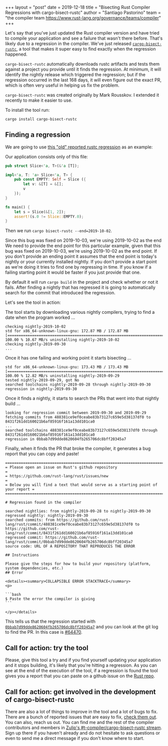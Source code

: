 +++
layout = "post"
date = 2019-12-18
title = "Bisecting Rust Compiler Regressions with cargo-bisect-rustc"
author = "Santiago Pastorino"
team = "the compiler team <https://www.rust-lang.org/governance/teams/compiler>"
+++

Let's say that you've just updated the Rust compiler version and have
tried to compile your application and see a failure that wasn't there
before. That's likely due to a regression in the compiler.  We've just
released
[`cargo-bisect-rustc`](https://github.com/rust-lang/cargo-bisect-rustc),
a tool that makes it super easy to find exactly when the regression
happened.

`cargo-bisect-rustc` automatically downloads rustc artifacts and tests
them against a project you provide until it finds the regression. At
minimum, it will identify the nightly release which triggered the
regression; but if the regression occurred in the last 168 days, it will
even figure out the exact PR, which is often very useful in helping us
fix the problem.

`cargo-bisect-rustc` was created originally by Mark Rousskov. I extended
it recently to make it easier to use.

To install the tool run:

```sh
cargo install cargo-bisect-rustc
```

## Finding a regression

We are going to use [this "old" reported rustc
regression](https://github.com/rust-lang/rust/issues/64945) as an
example:

Our application consists only of this file:

```rust
pub struct Slice<'a, T>(&'a [T]);

impl<'a, T: 'a> Slice<'a, T> {
    pub const EMPTY: Self = Slice ({
        let v: &[T] = &[];
        v
    });
}

fn main() {
    let s = Slice(&[1, 2]);
    assert!(s.0 != Slice::EMPTY.0);
}
```

Then we run `cargo bisect-rustc --end=2019-10-02`.

Since this bug was fixed on 2019-10-03, we're using 2019-10-02 as the
end We need to provide the end point for this particular example, given
that this bug was fixed on 2019-10-03, we're using 2019-10-02 as the end
point. If you don't provide an ending point it assumes that the end
point is today's nightly or your currently installed nightly. If you
don't provide a start point as we're doing it tries to find one by
regressing in time.  If you know if a failing starting point it would be
faster if you just provide that one.

By default it will run `cargo build` in the project and check whether or
not it fails. After finding a nightly that has regressed it is going to
automatically search for the commit that introduced the regression.

Let's see the tool in action:

The tool starts by downloading various nightly compilers, trying to find
a date when the program worked ...

```
checking nightly-2019-10-02
std for x86_64-unknown-linux-gnu: 172.87 MB / 172.87 MB [===============================================================================================================================================================] 100.00 % 10.67 MB/s uninstalling nightly-2019-10-02
checking nightly-2019-09-30
...
```

Once it has one failing and working point it starts bisecting ...
```
std for x86_64-unknown-linux-gnu: 173.43 MB / 173.43 MB [===============================================================================================================================================================] 100.00 % 12.82 MB/s uninstalling nightly-2019-09-29
tested nightly-2019-09-29, got No
searched toolchains nightly-2019-09-28 through nightly-2019-09-30
regression in nightly-2019-09-30
```

Once it finds a nightly, it starts to search the PRs that went into that
nightly build ...
```
looking for regression commit between 2019-09-30 and 2019-09-29
fetching commits from 488381ce9ef0ceabe83b73127c659e5d38137df0 to 8431f261dd160021b6af85916f161a13dd101ca0
...
searched toolchains 488381ce9ef0ceabe83b73127c659e5d38137df0 through 8431f261dd160021b6af85916f161a13dd101ca0
regression in 0bbab7d99dde8620604fb265706dc8bff20345a7
```

Finally, when it finds the PR that broke the compiler, it generates a
bug report that you can copy and paste!

````
==================================================================================
= Please open an issue on Rust's github repository                               =
= https://github.com/rust-lang/rust/issues/new                                   =
= Below you will find a text that would serve as a starting point of your report =
==================================================================================

# Regression found in the compiler

searched nightlies: from nightly-2019-09-28 to nightly-2019-09-30
regressed nightly: nightly-2019-09-30
searched commits: from https://github.com/rust-lang/rust/commit/488381ce9ef0ceabe83b73127c659e5d38137df0 to https://github.com/rust-lang/rust/commit/8431f261dd160021b6af85916f161a13dd101ca0
regressed commit: https://github.com/rust-lang/rust/commit/0bbab7d99dde8620604fb265706dc8bff20345a7
source code: URL OF A REPOSITORY THAT REPRODUCES THE ERROR

## Instructions

Please give the steps for how to build your repository (platform, system dependencies, etc.)
## Error

<details><summary>COLLAPSIBLE ERROR STACKTRACE</summary>
<p>

```bash
$ Paste the error the compiler is giving
```

</p></details>
````

This tells us that the regression started with
[`0bbab7d99dde8620604fb265706dc8bff20345a7`](https://github.com/rust-lang/rust/commit/0bbab7d99dde8620604fb265706dc8bff20345a7)
and you can look at the git log to find the PR. In this case is
[#64470](https://github.com/rust-lang/rust/pull/64470).

## Call for action: try the tool

Please, give this tool a try and if you find yourself updating your
application and it stops building, it's likely that you're hitting a
regression. As you can see at the end of the execution of the tool, if a
regression is found the tool gives you a report that you can paste on a
github issue on the [Rust repo](https://github.com/rust-lang/rust).

## Call for action: get involved in the development of cargo-bisect-rustc

There are also a lot of things to improve in the tool and a lot of bugs
to fix. There are a bunch of reported issues that are easy to fix,
[check them
out](https://github.com/rust-lang/cargo-bisect-rustc/issues).  You can
also, reach us out. You can find me and the rest of the compiler
contributors and members in [Zulip's #t-compiler/cargo-bisect-rustc
stream](https://rust-lang.zulipchat.com/#narrow/stream/217417-t-compiler.2Fcargo-bisect-rustc).
Sign up there if you haven't already and do not hesitate to ask
questions or even to send me a direct message if you don't know where to
start.
